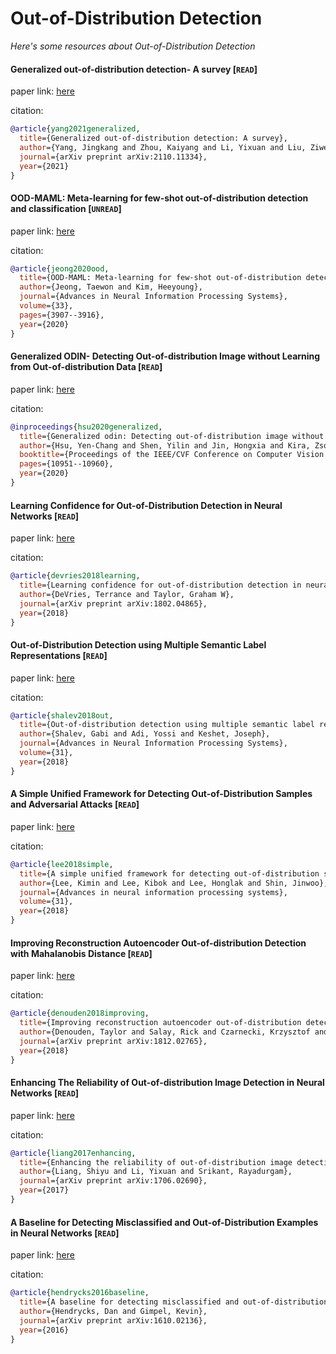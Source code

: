 # Out-of-Distribution Detection
*Here's some resources about Out-of-Distribution Detection*


#### Generalized out-of-distribution detection- A survey [`READ`]

paper link: [here](https://arxiv.org/pdf/2110.11334)

citation: 
```bibtex
@article{yang2021generalized,
  title={Generalized out-of-distribution detection: A survey},
  author={Yang, Jingkang and Zhou, Kaiyang and Li, Yixuan and Liu, Ziwei},
  journal={arXiv preprint arXiv:2110.11334},
  year={2021}
}
```

#### OOD-MAML: Meta-learning for few-shot out-of-distribution detection and classification [`UNREAD`]

paper link: [here](https://proceedings.neurips.cc/paper/2020/file/28e209b61a52482a0ae1cb9f5959c792-Paper.pdf)

citation: 
```bibtex
@article{jeong2020ood,
  title={OOD-MAML: Meta-learning for few-shot out-of-distribution detection and classification},
  author={Jeong, Taewon and Kim, Heeyoung},
  journal={Advances in Neural Information Processing Systems},
  volume={33},
  pages={3907--3916},
  year={2020}
}
```
    



#### Generalized ODIN- Detecting Out-of-distribution Image without Learning from Out-of-distribution Data [`READ`]

paper link: [here](https://openaccess.thecvf.com/content_CVPR_2020/papers/Hsu_Generalized_ODIN_Detecting_Out-of-Distribution_Image_Without_Learning_From_Out-of-Distribution_Data_CVPR_2020_paper.pdf)

citation: 
```bibtex
@inproceedings{hsu2020generalized,
  title={Generalized odin: Detecting out-of-distribution image without learning from out-of-distribution data},
  author={Hsu, Yen-Chang and Shen, Yilin and Jin, Hongxia and Kira, Zsolt},
  booktitle={Proceedings of the IEEE/CVF Conference on Computer Vision and Pattern Recognition},
  pages={10951--10960},
  year={2020}
}
```


#### Learning Confidence for Out-of-Distribution Detection in Neural Networks [`READ`]

paper link: [here](https://arxiv.org/pdf/1802.04865)

citation: 
```bibtex
@article{devries2018learning,
  title={Learning confidence for out-of-distribution detection in neural networks},
  author={DeVries, Terrance and Taylor, Graham W},
  journal={arXiv preprint arXiv:1802.04865},
  year={2018}
}
```

#### Out-of-Distribution Detection using Multiple Semantic Label Representations [`READ`]

paper link: [here](https://proceedings.neurips.cc/paper/2018/file/2151b4c76b4dcb048d06a5c32942b6f6-Paper.pdf)

citation: 
```bibtex
@article{shalev2018out,
  title={Out-of-distribution detection using multiple semantic label representations},
  author={Shalev, Gabi and Adi, Yossi and Keshet, Joseph},
  journal={Advances in Neural Information Processing Systems},
  volume={31},
  year={2018}
}
```
    


#### A Simple Unified Framework for Detecting Out-of-Distribution Samples and Adversarial Attacks [`READ`]

paper link: [here](https://proceedings.neurips.cc/paper/2018/file/abdeb6f575ac5c6676b747bca8d09cc2-Paper.pdf)

citation: 
```bibtex
@article{lee2018simple,
  title={A simple unified framework for detecting out-of-distribution samples and adversarial attacks},
  author={Lee, Kimin and Lee, Kibok and Lee, Honglak and Shin, Jinwoo},
  journal={Advances in neural information processing systems},
  volume={31},
  year={2018}
}
```
    

#### Improving Reconstruction Autoencoder Out-of-distribution Detection with Mahalanobis Distance [`READ`]

paper link: [here](https://arxiv.org/pdf/1812.02765)

citation: 
```bibtex
@article{denouden2018improving,
  title={Improving reconstruction autoencoder out-of-distribution detection with mahalanobis distance},
  author={Denouden, Taylor and Salay, Rick and Czarnecki, Krzysztof and Abdelzad, Vahdat and Phan, Buu and Vernekar, Sachin},
  journal={arXiv preprint arXiv:1812.02765},
  year={2018}
}
```



#### Enhancing The Reliability of Out-of-distribution Image Detection in Neural Networks [`READ`]

paper link: [here](https://arxiv.org/pdf/1706.02690)

citation: 
```bibtex
@article{liang2017enhancing,
  title={Enhancing the reliability of out-of-distribution image detection in neural networks},
  author={Liang, Shiyu and Li, Yixuan and Srikant, Rayadurgam},
  journal={arXiv preprint arXiv:1706.02690},
  year={2017}
}
```



#### A Baseline for Detecting Misclassified and Out-of-Distribution Examples in Neural Networks [`READ`]

paper link: [here](https://arxiv.org/pdf/1610.02136)

citation: 
```bibtex
@article{hendrycks2016baseline,
  title={A baseline for detecting misclassified and out-of-distribution examples in neural networks},
  author={Hendrycks, Dan and Gimpel, Kevin},
  journal={arXiv preprint arXiv:1610.02136},
  year={2016}
}
```